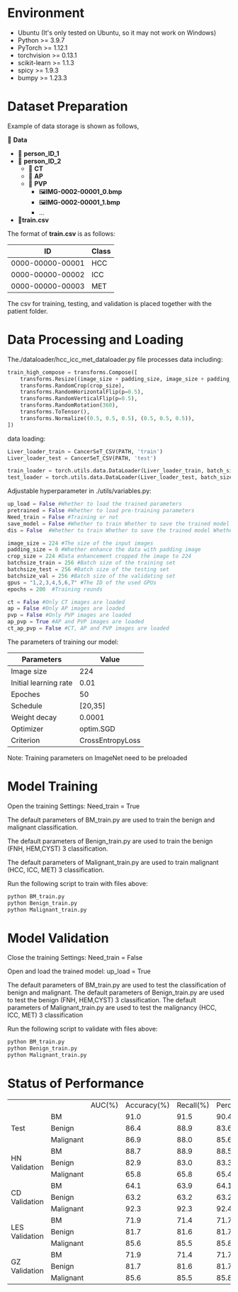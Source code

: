 # Environment

+ Ubuntu (It's only tested on Ubuntu, so it may not work on Windows)
+ Python >= 3.9.7
+ PyTorch >= 1.12.1
+ torchvision >= 0.13.1
+ scikit-learn >= 1.1.3
+ spicy >= 1.9.3
+ bumpy >= 1.23.3

# Dataset Preparation

Example of  data storage is shown as follows,

📁 **Data**

+ 📁 **person_ID_1**
+ 📁 **person_ID_2**
  + 📁 **CT**
  + 📁 **AP**
  + 📁 **PVP**
    + 🖼️**IMG-0002-00001_0.bmp**
    + 🖼️**IMG-0002-00001_1.bmp**
    + $\ldots$
+ 📄**train.csv**

The format of **train.csv** is as follows:

| ID               | Class |
| ---------------- | ----- |
| 0000-00000-00001 | HCC   |
| 0000-00000-00002 | ICC   |
| 0000-00000-00003 | MET   |

The csv for training, testing, and validation is placed together with the patient folder.

# Data Processing and Loading

The./dataloader/hcc_icc_met_dataloader.py file processes data including:

```python
train_high_compose = transforms.Compose([
    transforms.Resize((image_size + padding_size, image_size + padding_size)),
    transforms.RandomCrop(crop_size),
    transforms.RandomHorizontalFlip(p=0.5),
    transforms.RandomVerticalFlip(p=0.5),
    transforms.RandomRotation(360),
    transforms.ToTensor(),
    transforms.Normalize((0.5, 0.5, 0.5), (0.5, 0.5, 0.5)),
])
```

data loading:

```python
Liver_loader_train = CancerSeT_CSV(PATH, 'train')
Liver_loader_test = CancerSeT_CSV(PATH, 'test')

train_loader = torch.utils.data.DataLoader(Liver_loader_train, batch_size=args.train_batch, shuffle=True, drop_last=False) 
test_loader = torch.utils.data.DataLoader(Liver_loader_test, batch_size=args.test_batch, shuffle=False)
```

Adjustable hyperparameter in ./utils/variables.py:

```python
up_load = False #Whether to load the trained parameters
pretrained = False #Whether to load pre-training parameters
Need_train = False #Training or not
save_model = False #Whether to train Whether to save the trained model
dis = False  #Whether to train Whether to save the trained model Whether to choose distributed training

image_size = 224 #The size of the input images
padding_size = 0 #Whether enhance the data with padding image
crop_size = 224 #Data enhancement cropped the image to 224
batchsize_train = 256 #Batch size of the training set
batchsize_test = 256 #Batch size of the testing set
batchsize_val = 256 #Batch size of the validating set
gpus = "1,2,3,4,5,6,7" #The ID of the used GPUs
epochs = 200  #Training rounds

ct = False #Only CT images are loaded
ap = False #Only AP images are loaded
pvp = False #Only PVP images are loaded
ap_pvp = True #AP and PVP images are loaded
ct_ap_pvp = False #CT, AP and PVP images are loaded
```

The parameters of training our model:

| Parameters            | Value            |
| --------------------- | ---------------- |
| Image size            | 224              |
| Initial learning rate | 0.01             |
| Epoches               | 50               |
| Schedule              | [20,35]          |
| Weight decay          | 0.0001           |
| Optimizer             | optim.SGD        |
| Criterion             | CrossEntropyLoss |

Note: Training parameters on ImageNet need to be preloaded

# Model Training

Open the training Settings: Need_train = True

The default parameters of BM_train.py are used to train the benign and malignant classification.

The default parameters of Benign_train.py are used to train the benign (FNH, HEM,CYST) 3 classification.

The default parameters of Malignant_train.py are used to train malignant (HCC, ICC, MET) 3 classification.

Run the following script to train with files above:

```bash
python BM_train.py
python Benign_train.py
python Malignant_train.py
```

# Model Validation

Close the training Settings: Need_train = False

Open and load the trained model: up_load = True

The default parameters of BM_train.py are used to test the classification of benign and malignant. 
The default parameters of Benign_train.py are used to test the benign (FNH, HEM,CYST) 3 classification. 
The default parameters of Malignant_train.py are used to test the malignancy (HCC, ICC, MET) 3 classification

Run the following script to validate with files above:

```bash
python BM_train.py
python Benign_train.py
python Malignant_train.py
```

# Status of Performance

<table>
  <tr>
    <td></td>
    <td></td>
    <td>AUC(%)</td>
    <td>Accuracy(%)</td>
    <td>Recall(%)</td>
    <td>Percision(%)</td>
  </tr>
  <tr>
    <td rowspan="3">Test</td>
    <td>BM</td>
    <td></td>
    <td>91.0</td>
    <td>91.5</td>
    <td>90.4</td>
  </tr>
  <tr>
    <td>Benign</td>
    <td></td>
    <td>86.4</td>
    <td>88.9</td>
    <td>83.6</td>
  </tr>
  <tr>
    <td>Malignant</td>
    <td></td>
    <td>86.9</td>
    <td>88.0</td>
    <td>85.6</td>
  </tr>
  <tr>
    <td rowspan="3">HN Validation</td>
    <td>BM</td>
    <td></td>
    <td>88.7</td>
    <td>88.9</td>
    <td>88.5</td>
  </tr>
  <tr>
    <td>Benign</td>
    <td></td>
    <td>82.9</td>
    <td>83.0</td>
    <td>83.3</td>
  </tr>
  <tr>
    <td>Malignant</td>
    <td></td>
    <td>65.8</td>
    <td>65.8</td>
    <td>65.4</td>
  </tr>
  <tr>
    <td rowspan="3">CD Validation</td>
    <td>BM</td>
    <td></td>
    <td>64.1</td>
    <td>63.9</td>
    <td>64.1</td>
  </tr>
  <tr>
    <td>Benign</td>
    <td></td>
    <td>63.2</td>
    <td>63.2</td>
    <td>63.2</td>
  </tr>
  <tr>
    <td>Malignant</td>
    <td></td>
    <td>92.3</td>
    <td>92.3</td>
    <td>92.4</td>
  </tr>
  <tr>
    <td rowspan="3">LES Validation</td>
    <td>BM</td>
    <td></td>
    <td>71.9</td>
    <td>71.4</td>
    <td>71.7</td>
  </tr>
  <tr>
    <td>Benign</td>
    <td></td>
    <td>81.7</td>
    <td>81.6</td>
    <td>81.7</td>
  </tr>
  <tr>
    <td>Malignant</td>
    <td></td>
    <td>85.6</td>
    <td>85.5</td>
    <td>85.8</td>
  </tr>
  <tr>
    <td rowspan="3">GZ Validation</td>
    <td>BM</td>
    <td></td>
    <td>71.9</td>
    <td>71.4</td>
    <td>71.7</td>
  </tr>
  <tr>
    <td>Benign</td>
    <td></td>
    <td>81.7</td>
    <td>81.6</td>
    <td>81.7</td>
  </tr>
  <tr>
    <td>Malignant</td>
    <td></td>
    <td>85.6</td>
    <td>85.5</td>
    <td>85.8</td>
  </tr>
</table>

